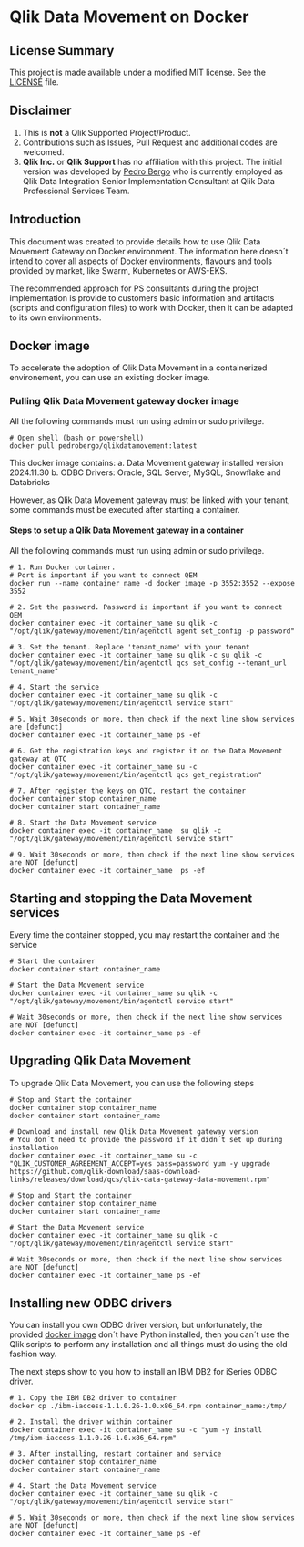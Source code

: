 # Qlik Data Movement on Docker

## License Summary

This project is made available under a modified MIT license. See the [LICENSE](LICENSE) file.

## Disclaimer

1. This is **not** a Qlik Supported Project/Product.
2. Contributions such as Issues, Pull Request and additional codes are welcomed.
3. **Qlik Inc.** or **Qlik Support** has no affiliation with this project. The initial version was developed by [Pedro Bergo](https://www.linkedin.com/in/pedro-bergo/) who is currently employed as Qlik Data Integration Senior Implementation Consultant at Qlik Data Professional Services Team.

<a id="introduction"></a>
## Introduction

This document was created to provide details how to use Qlik Data Movement Gateway on Docker environment. The information here doesn´t intend to cover all aspects of Docker environments, flavours and tools provided by market, like Swarm, Kubernetes or AWS-EKS.

The recommended approach for PS consultants during the project implementation is provide to customers basic information and artifacts (scripts and configuration files) to work with Docker, then it can be adapted to its own environments.

<a id="dockerimage"></a>
## Docker image

To accelerate the adoption of Qlik Data Movement in a containerized environement, you can use an existing docker image.

### Pulling Qlik Data Movement gateway docker image
All the following commands must run using admin or sudo privilege.

```shell
# Open shell (bash or powershell)
docker pull pedrobergo/qlikdatamovement:latest
```

This docker image contains:
a. Data Movement gateway installed version 2024.11.30
b. ODBC Drivers: Oracle, SQL Server, MySQL, Snowflake and Databricks

However, as Qlik Data Movement gateway must be linked with your tenant, some commands must be executed after starting a container.

#### Steps to set up a Qlik Data Movement gateway in a container
All the following commands must run using admin or sudo privilege.
```shell
# 1. Run Docker container.
# Port is important if you want to connect QEM
docker run --name container_name -d docker_image -p 3552:3552 --expose 3552

# 2. Set the password. Password is important if you want to connect QEM
docker container exec -it container_name su qlik -c "/opt/qlik/gateway/movement/bin/agentctl agent set_config -p password"

# 3. Set the tenant. Replace 'tenant_name' with your tenant 
docker container exec -it container_name su qlik -c su qlik -c "/opt/qlik/gateway/movement/bin/agentctl qcs set_config --tenant_url tenant_name"

# 4. Start the service 
docker container exec -it container_name su qlik -c "/opt/qlik/gateway/movement/bin/agentctl service start"

# 5. Wait 30seconds or more, then check if the next line show services are [defunct]
docker container exec -it container_name ps -ef

# 6. Get the registration keys and register it on the Data Movement gateway at QTC
docker container exec -it container_name su -c "/opt/qlik/gateway/movement/bin/agentctl qcs get_registration"

# 7. After register the keys on QTC, restart the container
docker container stop container_name 
docker container start container_name 

# 8. Start the Data Movement service
docker container exec -it container_name  su qlik -c "/opt/qlik/gateway/movement/bin/agentctl service start"

# 9. Wait 30seconds or more, then check if the next line show services are NOT [defunct]
docker container exec -it container_name  ps -ef
```

## Starting and stopping the Data Movement services
Every time the container stopped, you may restart the container and the service

```shell
# Start the container
docker container start container_name

# Start the Data Movement service
docker container exec -it container_name su qlik -c "/opt/qlik/gateway/movement/bin/agentctl service start"

# Wait 30seconds or more, then check if the next line show services are NOT [defunct]
docker container exec -it container_name ps -ef
```
<a id="upgrade"></a>
## Upgrading Qlik Data Movement

To upgrade Qlik Data Movement, you can use the following steps

```shell
# Stop and Start the container
docker container stop container_name
docker container start container_name

# Download and install new Qlik Data Movement gateway version
# You don´t need to provide the password if it didn´t set up during installation
docker container exec -it container_name su -c "QLIK_CUSTOMER_AGREEMENT_ACCEPT=yes pass=password yum -y upgrade https://github.com/qlik-download/saas-download-links/releases/download/qcs/qlik-data-gateway-data-movement.rpm"

# Stop and Start the container
docker container stop container_name
docker container start container_name

# Start the Data Movement service
docker container exec -it container_name su qlik -c "/opt/qlik/gateway/movement/bin/agentctl service start"

# Wait 30seconds or more, then check if the next line show services are NOT [defunct]
docker container exec -it container_name ps -ef
```

## Installing new ODBC drivers

You can install you own ODBC driver version, but unfortunately, the provided [docker image](#docker-image) don´t have Python installed, then you can´t use the Qlik scripts to perform any installation and all things must do using the old fashion way.

The next steps show to you how to install an IBM DB2 for iSeries ODBC driver.

```shell
# 1. Copy the IBM DB2 driver to container
docker cp ./ibm-iaccess-1.1.0.26-1.0.x86_64.rpm container_name:/tmp/

# 2. Install the driver within container
docker container exec -it container_name su -c "yum -y install /tmp/ibm-iaccess-1.1.0.26-1.0.x86_64.rpm"

# 3. After installing, restart container and service
docker container stop container_name
docker container start container_name

# 4. Start the Data Movement service
docker container exec -it container_name su qlik -c "/opt/qlik/gateway/movement/bin/agentctl service start"

# 5. Wait 30seconds or more, then check if the next line show services are NOT [defunct]
docker container exec -it container_name ps -ef
```
